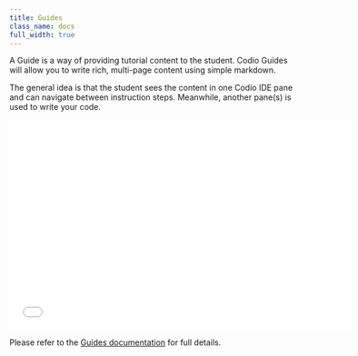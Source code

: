 ```yaml
---
title: Guides
class_name: docs
full_width: true
---
```


A Guide is a way of providing tutorial content to the student. Codio Guides will allow you to write rich, multi-page content using simple markdown.

The general idea is that the student sees the content in one Codio IDE pane and can navigate between instruction steps. Meanwhile, another pane(s) is used to write your code.

<iframe src="//player.vimeo.com/video/105219223" width="600" height="370" frameborder="0" webkitallowfullscreen mozallowfullscreen allowfullscreen></iframe>

Please refer to the [Guides documentation](/docs/guides) for full details.

